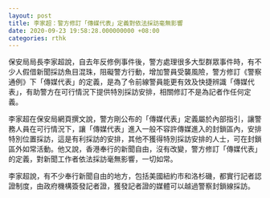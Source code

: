 ```yaml
---
layout: post
title: 李家超：警方修訂「傳媒代表」定義對依法採訪毫無影響
date: 2020-09-23 19:58:28.000000000 +08:00
categories: rthk
---
```


保安局局長李家超說，自去年反修例事件後，警方處理很多大型群眾事件時，有不少人假借新聞採訪魚目混珠，阻礙警方行動，增加警員受襲風險，警方修訂《警察通例》下「傳媒代表」的定義，是為了令前線警員能更有效及快捷辨識「傳媒代表」，有助警方在可行情況下提供特別採訪安排，相關修訂不是為記者作任何定義。

李家超在保安局網頁撰文說，警方剛公布的「傳媒代表」定義屬於內部指引，讓警務人員在可行情況下，讓「傳媒代表」進入一般不容許傳媒進入的封鎖區內，安排特別位置採訪，這是有利採訪的安排，其他不獲得特別採訪安排的人士，可在封鎖區外如常活動。他又說，香港奉行的新聞自由，沒有改變，警方修訂「傳媒代表」的定義，對新聞工作者依法採訪毫無影響，一切如常。

李家超說，有不少奉行新聞自由的地方，包括美國紐約市和洛杉磯，都實行記者認證制度，由政府機構簽發記者證，獲發記者證的媒體可以越過警察封鎖線採訪。
